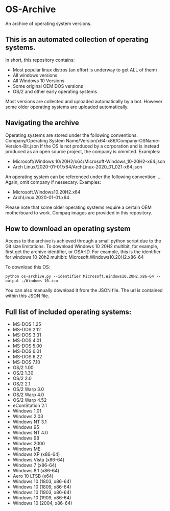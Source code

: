 # OS-Archive
An archive of operating system versions.

## This is an automated collection of operating systems.
In short, this repository contains:
- Most popular linux distros (an effort is underway to get ALL of them)
- All windows versions
- All Windows 10 Versions
- Some original OEM DOS versions
- OS/2 and other early operating systems

Most versions are collected and uploaded automatically by a bot. However some older operating systems are uploaded automatically.

## Navigating the archive
Operating systems are stored under the following conventions:
Company/Operating System Name/Version/x64-x86/Company-OSName-Version-Bit.json
If the OS is not produced by a corporation and is instead produced as an open source project, the company is ommited. Examples:
- Microsoft/Windows 10/20H2/x64/Microsoft-Windows_10-20H2-x64.json
- Arch Linux/2020-01-01/x64/ArchLinux-2020_01_021-x64.json

An operating system can be referenced under the following convention:
<Company>.<Name>.<Version>.<Bitlevel>
Again, omit company if nessecary.
Examples:
- Microsoft.Windows10.20H2.x64
- ArchLinux.2020-01-01.x64

Please note that some older operating systems require a certain OEM motherboard to work. Compaq images are provided in this repository.

## How to download an operating system
Access to the archive is achieved through a small python script due to the Git size limitations. To download Windows 10 20H2 multibit, for example, first get the archive identifier, or OSA-ID.
For example, this is the identifier for windows 10 20h2 multibit:
Microsoft.Windows10.20H2.x86-64

To download this OS:
```
python os-archive.py --identifier Microsoft.Windows10.20H2.x86-64 --output ./Windows 10.iso
```

You can also manually download it from the JSON file. The url is contained within this JSON file.

## Full list of included operating systems:
- MS-DOS 1.25
- MS-DOS 2.12
- MS-DOS 3.31
- MS-DOS 4.01
- MS-DOS 5.00
- MS-DOS 6.01
- MS-DOS 6.22
- MS-DOS 7.10
- OS/2 1.00
- OS/2 1.30
- OS/2 2.0
- OS/2 2.1
- OS/2 Warp 3.0
- OS/2 Warp 4.0
- OS/2 Warp 4.52
- eComStation 2.1
- Windows 1.01
- Windows 2.03
- Windows NT 3.1
- Windows 95
- Windows NT 4.0
- Windows 98
- Windows 2000
- Windows ME
- Windows XP (x86-64)
- Windows Vista (x86-64)
- Windows 7 (x86-64)
- Windows 8.1 (x86-64)
- Aero 10 LTSB (x64)
- Windows 10 (1803, x86-64)
- Windows 10 (1809, x86-64)
- Windows 10 (1903, x86-64)
- Windows 10 (1909, x86-64)
- Windows 10 (2004, x86-64)
